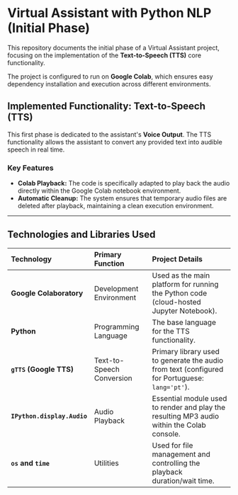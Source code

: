 # Virtual Assistant with Python NLP (Initial Phase)

This repository documents the initial phase of a Virtual Assistant project, focusing on the implementation of the **Text-to-Speech (TTS)** core functionality.

The project is configured to run on **Google Colab**, which ensures easy dependency installation and execution across different environments.

## Implemented Functionality: Text-to-Speech (TTS)

This first phase is dedicated to the assistant's **Voice Output**. The TTS functionality allows the assistant to convert any provided text into audible speech in real time.

### Key Features

* **Colab Playback:** The code is specifically adapted to play back the audio directly within the Google Colab notebook environment.
* **Automatic Cleanup:** The system ensures that temporary audio files are deleted after playback, maintaining a clean execution environment.

---

## Technologies and Libraries Used

| Technology | Primary Function | Project Details |
| :--- | :--- | :--- |
| **Google Colaboratory** | Development Environment | Used as the main platform for running the Python code (cloud-hosted Jupyter Notebook). |
| **Python** | Programming Language | The base language for the TTS functionality. |
| **`gTTS` (Google TTS)** | Text-to-Speech Conversion | Primary library used to generate the audio from text (configured for Portuguese: `lang='pt'`). |
| **`IPython.display.Audio`** | Audio Playback | Essential module used to render and play the resulting MP3 audio within the Colab console. |
| **`os` and `time`** | Utilities | Used for file management and controlling the playback duration/wait time. |
